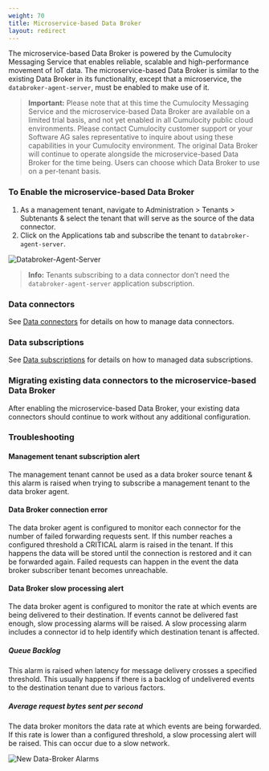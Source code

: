 ```yaml
---
weight: 70
title: Microservice-based Data Broker
layout: redirect
---
```


The microservice-based Data Broker is powered by the Cumulocity Messaging Service that enables reliable, scalable and high-performance movement of IoT data. The microservice-based Data Broker is similar to the existing Data Broker in its functionality, except that a microservice, the `databroker-agent-server`, must be enabled to make use of it.

> **Important:** Please note that at this time the Cumulocity Messaging Service and the microservice-based Data Broker are available on a limited trial basis, and not yet enabled in all Cumulocity public cloud environments. Please contact Cumulocity customer support or your Software AG sales representative to inquire about using these capabilities in your Cumulocity environment. The original Data Broker will continue to operate alongside the microservice-based Data Broker for the time being. Users can choose which Data Broker to use on a per-tenant basis.

### <a name="enabling-ms-data-broker"></a> To Enable the microservice-based Data Broker

1. As a management tenant, navigate to Administration > Tenants > Subtenants & select the tenant that will serve as the source of the data connector.
2. Click on the Applications tab and subscribe the tenant to `databroker-agent-server`.

![Databroker-Agent-Server](/images/users-guide/enterprise-tenant/et-new-data-broker-agent.png)

> **Info:** Tenants subscribing to a data connector don’t need the `databroker-agent-server` application subscription.

### <a name="ms-data-broker-connectors"></a> Data connectors

See [Data connectors](#data-broker-connectors) for details on how to manage data connectors.

### <a name="ms-data-broker-subscriptions"></a> Data subscriptions
 
See [Data subscriptions](#data-broker-subscriptions) for details on how to managed data subscriptions.

### <a name="migrating-data-broker-connectors-to-ms-data-broker"></a> Migrating existing data connectors to the microservice-based Data Broker

After enabling the microservice-based Data Broker, your existing data connectors should continue to work without any additional configuration.

### <a name="troubleshooting-ms-data-broker"></a> Troubleshooting

#### Management tenant subscription alert

The management tenant cannot be used as a data broker source tenant & this alarm is raised when trying to subscribe a management tenant to the data broker agent.

#### Data Broker connection error

The data broker agent is configured to monitor each connector for the number of failed forwarding requests sent. If this number reaches a configured threshold a CRITICAL alarm is raised in the tenant. 
If this happens the data will be stored until the connection is restored and it can be forwarded again.
Failed requests can happen in the event the data broker subscriber tenant becomes unreachable.

#### Data Broker slow processing alert

The data broker agent is configured to monitor the rate at which events are being delivered to their destination. If events cannot be delivered fast enough, slow processing alarms will be raised. A slow processing alarm includes a connector id to help identify which destination tenant is affected.

##### Queue Backlog 

This alarm is raised when latency for message delivery crosses a specified threshold. This usually happens if there is a backlog of undelivered events to the destination tenant due to various factors.
 
##### Average request bytes sent per second 

The data broker monitors the data rate at which events are being forwarded. If this rate is lower than a configured threshold, a slow processing alert will be raised. This can occur due to a slow network.

![New Data-Broker Alarms](/images/users-guide/enterprise-tenant/et-new-data-broker-alarms.png)


